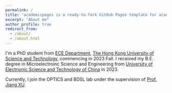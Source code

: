 ```yaml
---
permalink: /
title: "academicpages is a ready-to-fork GitHub Pages template for academic personal websites"
excerpt: "About me"
author_profile: true
redirect_from: 
  - /about/
  - /about.html
---
```


I'm a PhD student from [ECE Department](https://ece.hkust.edu.hk/), [The Hong Kong University of Science and Technology](https://hkust.edu.hk/), commencing in 2023 Fall. I received my B.E. degree in Microelectroinc Science and Engineering from [University of Electrionic Science and Technology of China](https://www.uestc.edu.cn/) in 2023.

Currently, I join the OPTICS and BDSL lab under the supervision of [Prof. Jiang XU](https://eexu.home.ece.ust.hk/).

